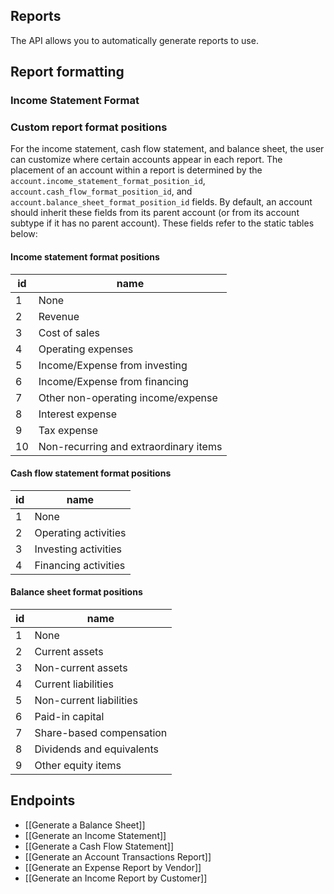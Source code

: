 ## Reports

The API allows you to automatically generate reports to use.

## Report formatting
### Income Statement Format

### Custom report format positions
For the income statement, cash flow statement, and balance sheet, the user can customize where certain accounts appear in each report. The placement of an account within a report is determined by the `account.income_statement_format_position_id`, `account.cash_flow_format_position_id`, and `account.balance_sheet_format_position_id` fields. By default, an account should inherit these fields from its parent account (or from its account subtype if it has no parent account). These fields refer to the static tables below: 
#### Income statement format positions
| id | name                                  |
|----|---------------------------------------|
|  1 | None                                  |
|  2 | Revenue                               |
|  3 | Cost of sales                         |
|  4 | Operating expenses                    |
|  5 | Income/Expense from investing         |
|  6 | Income/Expense from financing         |
|  7 | Other non-operating income/expense    |
|  8 | Interest expense                      |
|  9 | Tax expense                           |
| 10 | Non-recurring and extraordinary items |
#### Cash flow statement format positions
| id | name                 |
|----|----------------------|
|  1 | None                 |
|  2 | Operating activities |
|  3 | Investing activities |
|  4 | Financing activities |
#### Balance sheet format positions
| id | name                      |
|----|---------------------------|
|  1 | None                      |
|  2 | Current assets            |
|  3 | Non-current assets        |
|  4 | Current liabilities       |
|  5 | Non-current liabilities   |
|  6 | Paid-in capital           |
|  7 | Share-based compensation  |
|  8 | Dividends and equivalents |
|  9 | Other equity items        |
## Endpoints
- [[Generate a Balance Sheet]]
- [[Generate an Income Statement]]
- [[Generate a Cash Flow Statement]]
- [[Generate an Account Transactions Report]]
- [[Generate an Expense Report by Vendor]]
- [[Generate an Income Report by Customer]]